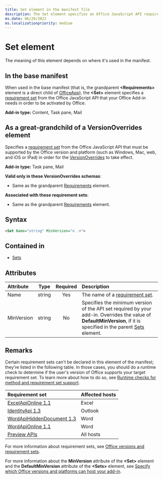 ```yaml
---
title: Set element in the manifest file
description: The Set element specifies an Office JavaScript API requirement set your Office Add-in requires in order to be activated by Office or to override base manifest settings.
ms.date: 06/29/2022
ms.localizationpriority: medium
---
```


# Set element

The meaning of this element depends on where it's used in the manifest.

## In the base manifest

When used in the base manifest (that is, the grandparent **\<Requirements\>** element is a direct child of [OfficeApp](officeapp.md)), the **\<Set\>** element specifies a [requirement set](/office/dev/add-ins/develop/office-versions-and-requirement-sets#specify-office-applications-and-requirement-sets) from the Office JavaScript API that your Office Add-in needs in order to be activated by Office.

**Add-in type:** Content, Task pane, Mail

## As a great-grandchild of a VersionOverrides element

Specifies a [requirement set](/office/dev/add-ins/develop/office-versions-and-requirement-sets#specify-office-applications-and-requirement-sets) from the Office JavaScript API that must be supported by the Office version and platform (such as Windows, Mac, web, and iOS or iPad) in order for the [VersionOverrides](versionoverrides.md) to take effect.

**Add-in type:** Task pane, Mail

**Valid only in these VersionOverrides schemas**:

- Same as the grandparent [Requirements](requirements.md) element.

**Associated with these requirement sets**:

- Same as the grandparent [Requirements](requirements.md) element.

## Syntax

```XML
<Set Name="string" MinVersion="n .n">
```

## Contained in

- [Sets](sets.md)

## Attributes

|Attribute|Type|Required|Description|
|:-----|:-----:|:-----:|:-----|
|Name|string|Yes|The name of a [requirement set](/office/dev/add-ins/develop/office-versions-and-requirement-sets).|
|MinVersion|string|No|Specifies the minimum version of the API set required by your add-in. Overrides the value of **DefaultMinVersion**, if it is specified in the parent [Sets](sets.md) element.|

## Remarks

Certain requirement sets can't be declared in this element of the manifest; they're listed in the following table. In those cases, you should do a runtime check to determine if the user's version of Office supports your target requirement set. To learn more about how to do so, see [Runtime checks for method and requirement set support](/office/dev/add-ins/develop/specify-office-hosts-and-api-requirements#runtime-checks-for-method-and-requirement-set-support).

|Requirement set|Affected hosts|
|:---|:---|
|[ExcelApiOnline 1.1](../requirement-sets/excel/excel-api-online-requirement-set.md#recommended-usage)|Excel|
|[IdentityApi 1.3](../requirement-sets/common/identity-api-requirement-sets.md#outlook-and-identity-api-requirement-sets)|Outlook|
|[WordApiHiddenDocument 1.3](../requirement-sets/word/word-api-1.3-hidden-document-requirement-set.md#recommended-usage)|Word|
|[WordApiOnline 1.1](../requirement-sets/word/word-api-online-requirement-set.md#recommended-usage)|Word|
|[Preview APIs](/office/dev/add-ins/develop/referencing-the-javascript-api-for-office-library-from-its-cdn#preview-apis)|All hosts|

For more information about requirement sets, see [Office versions and requirement sets](/office/dev/add-ins/develop/office-versions-and-requirement-sets).

For more information about the **MinVersion** attribute of the **\<Set\>** element and the **DefaultMinVersion** attribute of the **\<Sets\>** element, see [Specify which Office versions and platforms can host your add-in](/office/dev/add-ins/develop/specify-office-hosts-and-api-requirements#specify-which-office-versions-and-platforms-can-host-your-add-in).
